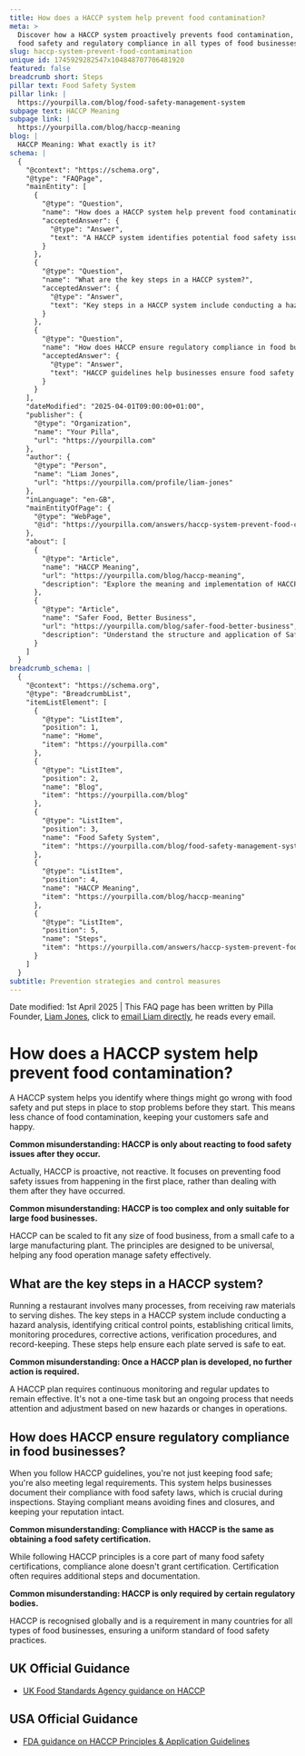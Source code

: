 ```yaml
---
title: How does a HACCP system help prevent food contamination?
meta: >
  Discover how a HACCP system proactively prevents food contamination, ensuring
  food safety and regulatory compliance in all types of food businesses.
slug: haccp-system-prevent-food-contamination
unique id: 1745929282547x104848707706481920
featured: false
breadcrumb short: Steps
pillar text: Food Safety System
pillar link: |
  https://yourpilla.com/blog/food-safety-management-system
subpage text: HACCP Meaning
subpage link: |
  https://yourpilla.com/blog/haccp-meaning
blog: |
  HACCP Meaning: What exactly is it?
schema: |
  {
    "@context": "https://schema.org",
    "@type": "FAQPage",
    "mainEntity": [
      {
        "@type": "Question",
        "name": "How does a HACCP system help prevent food contamination?",
        "acceptedAnswer": {
          "@type": "Answer",
          "text": "A HACCP system identifies potential food safety issues and implements preventative measures to avoid problems before they start, significantly reducing the risk of food contamination and ensuring customer safety."
        }
      },
      {
        "@type": "Question",
        "name": "What are the key steps in a HACCP system?",
        "acceptedAnswer": {
          "@type": "Answer",
          "text": "Key steps in a HACCP system include conducting a hazard analysis, identifying critical control points, setting critical limits, implementing monitoring procedures, taking corrective actions, carrying out verification procedures, and keeping records. These steps ensure food safety across every stage of food handling."
        }
      },
      {
        "@type": "Question",
        "name": "How does HACCP ensure regulatory compliance in food businesses?",
        "acceptedAnswer": {
          "@type": "Answer",
          "text": "HACCP guidelines help businesses ensure food safety and meet legal requirements. This system not only keeps food safe but also provides necessary documentation during inspections to avoid fines and closures and uphold a business's reputation."
        }
      }
    ],
    "dateModified": "2025-04-01T09:00:00+01:00",
    "publisher": {
      "@type": "Organization",
      "name": "Your Pilla",
      "url": "https://yourpilla.com"
    },
    "author": {
      "@type": "Person",
      "name": "Liam Jones",
      "url": "https://yourpilla.com/profile/liam-jones"
    },
    "inLanguage": "en-GB",
    "mainEntityOfPage": {
      "@type": "WebPage",
      "@id": "https://yourpilla.com/answers/haccp-system-prevent-food-contamination"
    },
    "about": [
      {
        "@type": "Article",
        "name": "HACCP Meaning",
        "url": "https://yourpilla.com/blog/haccp-meaning",
        "description": "Explore the meaning and implementation of HACCP principles to ensure regulatory compliance and maintain food safety."
      },
      {
        "@type": "Article",
        "name": "Safer Food, Better Business",
        "url": "https://yourpilla.com/blog/safer-food-better-business",
        "description": "Understand the structure and application of Safer Food, Better Business practices to ensure complete adherence to food safety laws and the principles of HACCP."
      }
    ]
  }
breadcrumb_schema: |
  {
    "@context": "https://schema.org",
    "@type": "BreadcrumbList",
    "itemListElement": [
      {
        "@type": "ListItem",
        "position": 1,
        "name": "Home",
        "item": "https://yourpilla.com"
      },
      {
        "@type": "ListItem",
        "position": 2,
        "name": "Blog",
        "item": "https://yourpilla.com/blog"
      },
      {
        "@type": "ListItem",
        "position": 3,
        "name": "Food Safety System",
        "item": "https://yourpilla.com/blog/food-safety-management-system"
      },
      {
        "@type": "ListItem",
        "position": 4,
        "name": "HACCP Meaning",
        "item": "https://yourpilla.com/blog/haccp-meaning"
      },
      {
        "@type": "ListItem",
        "position": 5,
        "name": "Steps",
        "item": "https://yourpilla.com/answers/haccp-system-prevent-food-contamination"
      }
    ]
  }
subtitle: Prevention strategies and control measures
---
```


Date modified: 1st April 2025 | This FAQ page has been written by Pilla Founder, [Liam Jones](https://yourpilla.com/profile/liam-jones), click to [email Liam directly](https://mailto:liam@yourpilla.com), he reads every email.

# How does a HACCP system help prevent food contamination?

A HACCP system helps you identify where things might go wrong with food safety and put steps in place to stop problems before they start. This means less chance of food contamination, keeping your customers safe and happy.

**Common misunderstanding: HACCP is only about reacting to food safety issues after they occur.**

Actually, HACCP is proactive, not reactive. It focuses on preventing food safety issues from happening in the first place, rather than dealing with them after they have occurred.

**Common misunderstanding: HACCP is too complex and only suitable for large food businesses.**

HACCP can be scaled to fit any size of food business, from a small cafe to a large manufacturing plant. The principles are designed to be universal, helping any food operation manage safety effectively.

## What are the key steps in a HACCP system?

Running a restaurant involves many processes, from receiving raw materials to serving dishes. The key steps in a HACCP system include conducting a hazard analysis, identifying critical control points, establishing critical limits, monitoring procedures, corrective actions, verification procedures, and record-keeping. These steps help ensure each plate served is safe to eat.

**Common misunderstanding: Once a HACCP plan is developed, no further action is required.**

A HACCP plan requires continuous monitoring and regular updates to remain effective. It's not a one-time task but an ongoing process that needs attention and adjustment based on new hazards or changes in operations.

## How does HACCP ensure regulatory compliance in food businesses?

When you follow HACCP guidelines, you're not just keeping food safe; you're also meeting legal requirements. This system helps businesses document their compliance with food safety laws, which is crucial during inspections. Staying compliant means avoiding fines and closures, and keeping your reputation intact.

**Common misunderstanding: Compliance with HACCP is the same as obtaining a food safety certification.**

While following HACCP principles is a core part of many food safety certifications, compliance alone doesn't grant certification. Certification often requires additional steps and documentation.

**Common misunderstanding: HACCP is only required by certain regulatory bodies.**

HACCP is recognised globally and is a requirement in many countries for all types of food businesses, ensuring a uniform standard of food safety practices.

## UK Official Guidance

-   [UK Food Standards Agency guidance on HACCP](https://www.gov.uk/food-safety-hazard-analysis)

## USA Official Guidance

-   [FDA guidance on HACCP Principles & Application Guidelines](https://www.fda.gov/food/hazard-analysis-critical-control-point-haccp/haccp-principles-application-guidelines)
